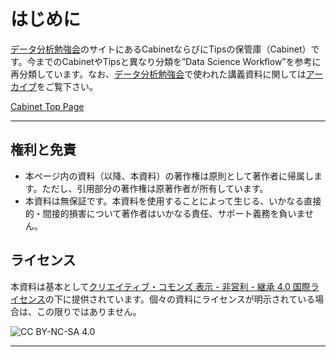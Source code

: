 # はじめに
[データ分析勉強会][0]のサイトにあるCabinetならびにTipsの保管庫（Cabinet）です。今までのCabinetやTipsと異なり分類を”Data Science Workflow”を参考に再分類しています。なお、[データ分析勉強会][1]で使われた講義資料に関しては[アーカイブ][1]をご覧下さい。  

[Cabinet Top Page][Top]

---

## 権利と免責
* 本ページ内の資料（以降、本資料）の著作権は原則として著作者に帰属します。ただし、引用部分の著作権は原著作者が所有しています。
* 本資料は無保証です。本資料を使用することによって生じる、いかなる直接的・間接的損害について著作者はいかなる責任、サポート義務を負いません。

## ライセンス
本資料は基本として[クリエイティブ・コモンズ 表示 - 非営利 - 継承 4.0 国際ライセンス][CC]の下に提供されています。個々の資料にライセンスが明示されている場合は、この限りではありません。

![CC BY-NC-SA 4.0][CCI] 

---

[0]: https://sites.google.com/site/kantometrics/ "データ分析勉強会"
[1]: https://k-metrics.github.io/ "データ分析勉強会アーカイブ"
[2]: https://github.com/rstudio/RStartHere/ "RStartHere"
[3]: http://r4ds.had.co.nz/ "R for Data Science, Garrett Grolemund & Hadley Wickham"

[CC]: http://creativecommons.org/licenses/by-nc-sa/4.0/deed.ja "CC BY-NC-SA 4.0"
[CCI]: https://i.creativecommons.org/l/by-nc-sa/4.0/88x31.png "CC BY-NC-SA 4.0 icon"

[R]: https://www.r-project.org/ "The R Project"
[RS]: https://www.rstudio.com/ "RStudio"
[RSD]: https://www.rstudio.com/products/RStudio/#Desktop "RStudio Desktop"
[RM]: http://rmarkdown.rstudio.com/ "R Markdown form RStudio"

[Top]: https://k-metrics.github.io/cabinet/top.html
[I]: https://k-metrics.github.io/cabinet/program/ "Import"
[T]: https://k-metrics.github.io/cabinet/transform/ "Tidy/Transform"
[V]: https://k-metrics.github.io/cabinet/visualize/ "Visualize"
[M]: https://k-metrics.github.io/cabinet/model/ "Model/Infer"
[C]: https://k-metrics.github.io/cabinet/communicate/ "Communicate/Automate"
[P]: https://k-metrics.github.io/cabinet/program/ "Program"
